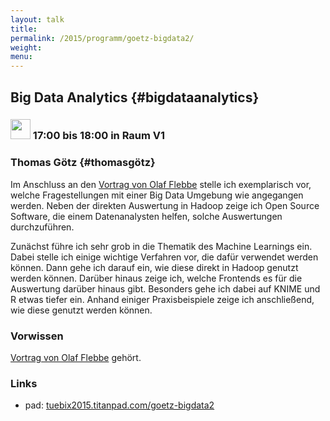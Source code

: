```yaml
---
layout: talk
title:
permalink: /2015/programm/goetz-bigdata2/
weight: 
menu:
---
```

## Big Data Analytics {#bigdataanalytics}

### <img height = "32" src="../../../images/talk.svg"> 17:00 bis 18:00 in Raum V1

### Thomas Götz {#thomasgötz}

Im Anschluss an den <a href="http://www.tuebix.org/programm/flebbe-bigdata1">Vortrag von Olaf Flebbe</a> stelle ich exemplarisch vor, welche Fragestellungen mit einer Big Data Umgebung wie angegangen werden. Neben der direkten Auswertung in Hadoop zeige ich Open Source Software, die einem Datenanalysten helfen, solche Auswertungen durchzuführen.

Zunächst führe ich sehr grob in die Thematik des Machine Learnings ein. Dabei stelle ich einige wichtige Verfahren vor, die dafür verwendet werden können. Dann gehe ich darauf ein, wie diese direkt in Hadoop genutzt werden können. Darüber hinaus zeige ich, welche Frontends es für die Auswertung darüber hinaus gibt. Besonders gehe ich dabei auf KNIME und R etwas tiefer ein.  Anhand einiger Praxisbeispiele zeige ich anschließend, wie diese genutzt werden können.

### Vorwissen 

<a href="http://www.tuebix.org/programm/flebbe-bigdata1">Vortrag von Olaf Flebbe</a> gehört.

### Links

- pad: <a href="https://tuebix2015.titanpad.com/goetz-bigdata2" target="_blank">tuebix2015.titanpad.com/goetz-bigdata2</a>
